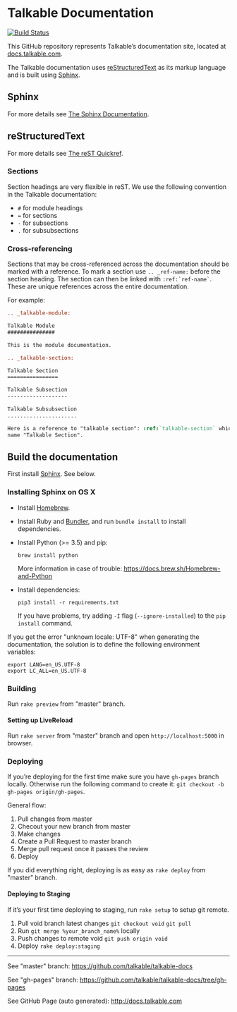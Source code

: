 Talkable Documentation
======================

[![Build Status](https://circleci.com/gh/talkable/talkable-docs.svg?style=svg&circle-token=cc33458158e7b0c1f6f8cbf1bcbf74f00ee28a8e)](https://circleci.com/gh/talkable/talkable-docs)

This GitHub repository represents Talkable’s documentation site, located at [docs.talkable.com](http://docs.talkable.com).

The Talkable documentation uses [reStructuredText](http://docutils.sourceforge.net/rst.html) as its markup language and is built using [Sphinx](http://sphinx-doc.org/).

Sphinx
------

For more details see [The Sphinx Documentation](http://sphinx-doc.org/contents.html).

reStructuredText
----------------

For more details see [The reST Quickref](http://docutils.sourceforge.net/docs/user/rst/quickref.html).

### Sections

Section headings are very flexible in reST. We use the following convention in the Talkable documentation:

* `#` for module headings
* `=` for sections
* `-` for subsections
* `.` for subsubsections

### Cross-referencing

Sections that may be cross-referenced across the documentation should be marked with a reference.
To mark a section use `.. _ref-name:` before the section heading.
The section can then be linked with `` :ref:`ref-name` ``. These are unique references across the entire documentation.

For example:

```rst
.. _talkable-module:

Talkable Module
###############

This is the module documentation.

.. _talkable-section:

Talkable Section
================

Talkable Subsection
-------------------

Talkable Subsubsection
......................

Here is a reference to "talkable section": :ref:`talkable-section` which will have the
name "Talkable Section".
```

Build the documentation
-----------------------

First install [Sphinx](http://sphinx-doc.org/). See below.

### Installing Sphinx on OS X

* Install [Homebrew](http://brew.sh/).

* Install Ruby and [Bundler](http://bundler.io/), and run `bundle install` to install dependencies.

* Install Python (>= 3.5) and pip:

  ```
  brew install python
  ```

  More information in case of trouble: https://docs.brew.sh/Homebrew-and-Python

* Install dependencies:

  ```
  pip3 install -r requirements.txt
  ```

  If you have problems, try adding `-I` flag (`--ignore-installed`) to the `pip install` command.

If you get the error "unknown locale: UTF-8" when generating the documentation,
the solution is to define the following environment variables:

    export LANG=en_US.UTF-8
    export LC_ALL=en_US.UTF-8

### Building

Run `rake preview` from "master" branch.

#### Setting up LiveReload

Run `rake server` from "master" branch and open `http://localhost:5000` in browser.

### Deploying

If you’re deploying for the first time make sure you have `gh-pages` branch locally. Otherwise run the following command to create it: `git checkout -b gh-pages origin/gh-pages`.

General flow:
1. Pull changes from master
2. Checout your new branch from master
3. Make changes
4. Create a Pull Request to master branch
5. Merge pull request once it passes the review
6. Deploy

If you did everything right, deploying is as easy as `rake deploy` from "master" branch.

#### Deploying to Staging

If it’s your first time deploying to staging, run `rake setup` to setup git remote.

1. Pull void branch latest changes ```git checkout void``` ```git pull```
2. Run ```git merge %your_branch_name%``` locally
3. Push changes to remote void ```git push origin void```
4. Deploy ```rake deploy:staging```

---

See "master" branch: https://github.com/talkable/talkable-docs

See "gh-pages" branch: https://github.com/talkable/talkable-docs/tree/gh-pages

See GitHub Page (auto generated): http://docs.talkable.com
